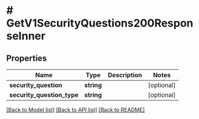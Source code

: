 # # GetV1SecurityQuestions200ResponseInner

## Properties

Name | Type | Description | Notes
------------ | ------------- | ------------- | -------------
**security_question** | **string** |  | [optional]
**security_question_type** | **string** |  | [optional]

[[Back to Model list]](../../README.md#models) [[Back to API list]](../../README.md#endpoints) [[Back to README]](../../README.md)

